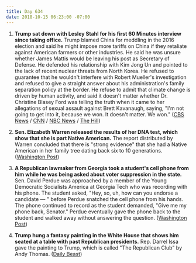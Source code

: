 ```yaml
---
title: Day 634
date: 2018-10-15 06:23:00 -07:00
---
```


1. **Trump sat down with Lesley Stahl for his first 60 Minutes interview since taking office.** Trump blamed China for meddling in the 2016 election and said he might impose more tariffs on China if they retaliate against American farmers or other industries. He said he was unsure whether James Mattis would be leaving his post as Secretary of Defense. He defended his relationship with Kim Jong Un and pointed to the lack of recent nuclear threats from North Korea. He refused to guarantee that he wouldn't interfere with Robert Mueller's investigation and refused to give a straight answer about his administration's family separation policy at the border. He refuse to admit that climate change is driven by human activity, and said it doesn't matter whether Dr. Christine Blasey Ford was telling the truth when it came to her allegations of sexual assault against Brett Kavanaugh, saying, "I'm not going to get into it, because we won. It doesn't matter. We won." ([CBS News](https://www.cbsnews.com/news/donald-trump-interview-60-minutes-full-transcript-lesley-stahl-jamal-khashoggi-james-mattis-brett-kavanaugh-vladimir-putin-2018-10-14/) / [CNN](https://www.cnn.com/2018/10/14/politics/trump-60-minutes-interview/index.html) / [NBC News](https://www.nbcnews.com/politics/donald-trump/trump-defends-mockery-christine-blasey-ford-says-it-got-kavanaugh-n919986) / [The Hill](https://thehill.com/homenews/administration/411380-trump-defends-love-for-kim-jong-un-i-have-a-good-chemistry-with-him)) 

2. **Sen. Elizabeth Warren released the results of her DNA test, which show that she is part Native American.** The report distributed by Warren concluded that there is "strong evidence" that she had a Native American in her family tree dating back six to 10 generations. ([Washington Post](https://www.washingtonpost.com/politics/warren-releases-dna-test-suggesting-distant-native-american-ancestor/2018/10/15/187ce196-d060-11e8-8c22-fa2ef74bd6d6_story.html?utm_term=.62c3198d40d1))

3. **A Republican lawmaker from Georgia took a student's cell phone from him while he was being asked about voter suppression in the state.** Sen. David Perdue was approached by a member of the Young Democratic Socialists America at Georgia Tech who was recording with his phone. The student asked, "Hey, so, uh, how can you endorse a candidate — " before Perdue snatched the cell phone from his hands. The phone continued to record as the student demanded, "Give me my phone back, Senator." Perdue eventually gave the phone back to the student and walked away without answering the question. ([Washington Post](https://www.washingtonpost.com/politics/2018/10/14/senator-snatched-students-phone-while-being-asked-about-georgia-voter-registration-uproar/?utm_term=.3e56084d2771))

4. **Trump hung a fantasy painting in the White House that shows him seated at a table with past Republican presidents.** Rep. Darrel Issa gave the painting to Trump, which is called "The Republican Club" by Andy Thomas. ([Daily Beast](https://www.thedailybeast.com/trump-hangs-tacky-fantasy-painting-of-himself-with-gop-presidents-in-white-house))